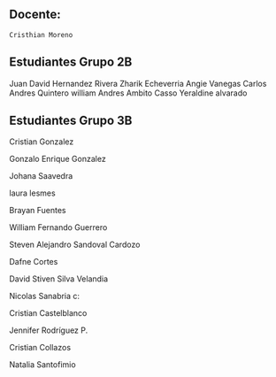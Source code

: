 ## Docente:

`Cristhian Moreno`

## Estudiantes Grupo 2B
Juan David Hernandez Rivera
Zharik Echeverria
Angie Vanegas
Carlos Andres Quintero
william Andres Ambito Casso
Yeraldine alvarado

## Estudiantes Grupo 3B

Cristian Gonzalez

Gonzalo Enrique Gonzalez

Johana Saavedra

laura lesmes

Brayan Fuentes

William Fernando Guerrero

Steven Alejandro Sandoval Cardozo

Dafne Cortes

David Stiven Silva Velandia

Nicolas Sanabria c:

Cristian Castelblanco

Jennifer Rodríguez P.

Cristian Collazos

Natalia Santofimio 

